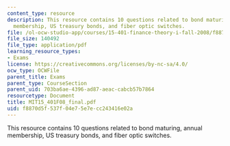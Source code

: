 ```yaml
---
content_type: resource
description: This resource contains 10 questions related to bond maturing, annual
  membership, US treasury bonds, and fiber optic switches.
file: /ol-ocw-studio-app/courses/15-401-finance-theory-i-fall-2008/f8870d5f537f04e75e7ecc243416e02a_MIT15_401F08_final.pdf
file_size: 140492
file_type: application/pdf
learning_resource_types:
- Exams
license: https://creativecommons.org/licenses/by-nc-sa/4.0/
ocw_type: OCWFile
parent_title: Exams
parent_type: CourseSection
parent_uid: 703ba6ae-4396-ad87-aeac-cabcb57b7864
resourcetype: Document
title: MIT15_401F08_final.pdf
uid: f8870d5f-537f-04e7-5e7e-cc243416e02a
---
```

This resource contains 10 questions related to bond maturing, annual membership, US treasury bonds, and fiber optic switches.